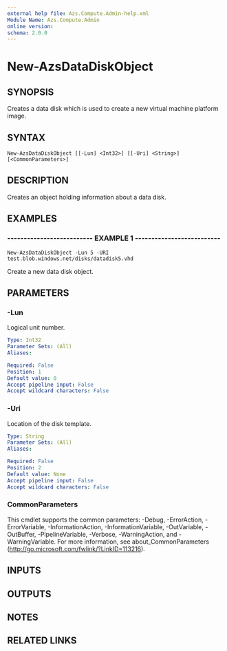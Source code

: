 ```yaml
---
external help file: Azs.Compute.Admin-help.xml
Module Name: Azs.Compute.Admin
online version:
schema: 2.0.0
---
```


# New-AzsDataDiskObject

## SYNOPSIS
Creates a data disk which is used to create a new virtual machine platform image.

## SYNTAX

```
New-AzsDataDiskObject [[-Lun] <Int32>] [[-Uri] <String>] [<CommonParameters>]
```

## DESCRIPTION
Creates an object holding information about a data disk.

## EXAMPLES

### -------------------------- EXAMPLE 1 --------------------------
```
New-AzsDataDiskObject -Lun 5 -URI test.blob.windows.net/disks/datadisk5.vhd
```

Create a new data disk object.

## PARAMETERS

### -Lun
Logical unit number.

```yaml
Type: Int32
Parameter Sets: (All)
Aliases:

Required: False
Position: 1
Default value: 0
Accept pipeline input: False
Accept wildcard characters: False
```

### -Uri
Location of the disk template.

```yaml
Type: String
Parameter Sets: (All)
Aliases:

Required: False
Position: 2
Default value: None
Accept pipeline input: False
Accept wildcard characters: False
```

### CommonParameters
This cmdlet supports the common parameters: -Debug, -ErrorAction, -ErrorVariable, -InformationAction, -InformationVariable, -OutVariable, -OutBuffer, -PipelineVariable, -Verbose, -WarningAction, and -WarningVariable. For more information, see about_CommonParameters (http://go.microsoft.com/fwlink/?LinkID=113216).

## INPUTS

## OUTPUTS

## NOTES

## RELATED LINKS

